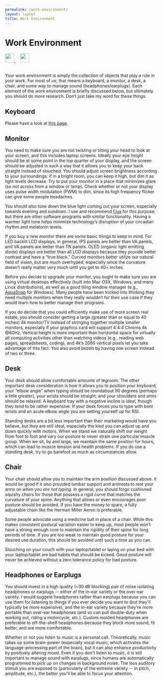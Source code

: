 ```yaml
---
permalink: /work-environment/
layout: layout
title: Work Environment
---
```


<div class="center">

   <h1>Work Environment</h1>
   
   <a href="https://github.com/StevenTammen/steventammen.github.io/edit/master/pages/work-environment.md" target="_blank">
     <img src="https://steventammen.github.io/assets/images/GitHub.png" height="30" width="30">
   </a> &nbsp; &nbsp;
   
   <a href="http://prose.io/#StevenTammen/steventammen.github.io/edit/master/pages/work-environment.md" target="_blank">
     <img src="https://steventammen.github.io/assets/images/Prose.png" height="30" width="30">
   </a>
   
</div>
<br/>

Your work environment is simply the collection of objects that play a role in your work. For most of us, that means a keyboard, a monitor, a desk, a chair, and some way to manage sound (headphones/earplugs). Each element of the work environment is briefly discussed below, but ultimately you should do more research. Don’t just take my word for these things. 

## Keyboard

Please have a look at [this page](https://steventammen.com/keyboards/).

## Monitor

You need to make sure you are not twisting or tilting your head to look at your screen, and this includes laptop screens. Ideally your eye height should be at some point in the top quarter of your display, and the screen should be adjusted in such a way that it allows you to keep your back straight instead of slouched. You should adjust screen brightness according to your surroundings: if in a bright room, you can keep it high, but dim it as light levels decrease. Try to put your monitor in a place that minimizes glare (so not across from a window or lamp). Check whether or not your display uses pulse width modulation (PWM) to dim, since its high frequency flicker can give some people headaches.

You should also tone down the blue light coming out your screen, especially towards evening and sundown. I use and recommend [f.lux](https://justgetflux.com/) for this purpose, but there are other software programs with similar functionality. Having a warmer light tone helps minimize technology’s disruption of your circadian rhythm and melatonin levels.

If you buy a new monitor there are some basic things to keep in mind. For LED backlit LCD displays, in general, IPS panels are better than VA panels, and VA panels are better than TN panels. OLED (organic light emitting diode) displays are better than all LCD displays because they provide better contrast and have a “true black.” Curved monitors better utilize our natural field of vision, but are much overhyped, especially since the curvature doesn’t really matter very much until you get to 40+ inches.

Before you decide to upgrade your monitor, you ought to make sure you are using virtual desktops effectively (built into Mac OSX, Windows, and many Linux distributions), as well as a good tiling window manager (e.g., [AquaSnap](https://www.nurgo-software.com/products/aquasnap) for Windows). Many people have been tricked into thinking they need multiple monitors when they really wouldn’t for their use case if they would learn how to better manage their programs.

If you do decide that you could efficiently make use of more screen real estate, you should consider getting a large (greater than or equal to 40 inches) 4k monitor/TV instead of stringing together multiple smaller monitors, especially if your graphics card will support 4:4:4 Chroma 4k @60Hz. Vertical height is more important than horizontal space for virtually all computing activities other than watching videos (e.g., reading web pages, spreadsheets, coding), and 4k’s 2060 vertical pixels let you take advantage of this fact. You also avoid bezels by having one screen instead of two or three.

## Desk

Your desk should allow comfortable amounts of legroom. The other important desk consideration is how it allows you to position your keyboard; your “elbow angle” when typing should be roundabout 90 degrees (perhaps a little greater), your wrists should be straight, and your shoulders and arms should be relaxed. A keyboard tray with a negative incline is ideal, though they tend to be rather expensive. If your desk forces you to type with bent wrists and an acute elbow angle you are setting yourself up for RSI.

Standing desks are a bit less important than their marketing would have you believe, but they are still ideal, especially the kind you can adjust up and down quickly with motors. When we stand we naturally shift our weight from foot to foot and vary our posture to never strain one particular muscle group. When we sit, by and large, we maintain the same position for hours, which can lead to muscle tension and health problems. If you do use a standing desk, try to go barefoot as much as circumstances allow.

## Chair

Your chair should allow you to maintain the arm position discussed above. It would be good if it also provided lumbar support and armrests to rest your arms on *when you are not typing*. In general, you should forgo cushioned squishy chairs for those that possess a rigid curve that matches the curvature of your spine. Anything that allows or even encourages poor posture should be avoided.
If you have the money to spare, a fully adjustable chain like the Herman Miller Aeron is preferable.

Some people advocate using a medicine ball in place of a chair. While this makes consistent postural variation easier to keep up, most people won’t have a strong enough core to maintain the rigidity of their spine for long periods of time. If you are too weak to maintain good posture for your desired use duration, this should be avoided until such a time as you can.

Slouching on your couch with your laptop/tablet or laying on your bed with your laptop/tablet are bad habits that should be kicked. Good posture will never be achieved without a zero tolerance policy for bad posture.

## Headphones or Earplugs

You should invest in a high quality (~30 dB blocking) pair of noise isolating headphones or earplugs -- either of the in-ear variety or the over-ear variety. I would suggest headphones rather than earplugs because you can use them for listening to things if you ever decide you want to (but they'll typically be more expensive), and the in-ear variety because they're more portable than over-ear headphones (and so can pull double-duty when working out, riding a motorcycle, etc.). Custom molded headphones are preferable to off-the-shelf headphones because they block more sound, fit better, and are more comfortable.

Whether or not you listen to music is a personal call. Theoretically, music takes up some brain-power (especially vocal music, which activates the language-processing part of the brain), but it can also enhance productivity by positively altering mood. Even if you don't listen to music, it is still important to manage sound with earplugs, since humans are automatically programmed to pick up on changes in background noise. The less auditory stimuli you are exposed to (particularly of the extreme variety -- in pitch, amplitude, etc.), the better you'll be able to focus your attention.
